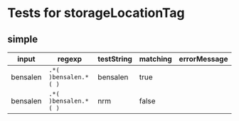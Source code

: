 # Tests for storageLocationTag

## simple

| input    | regexp                     | testString | matching | errorMessage |
| -------- | -------------------------- | ---------- | -------- | ------------ |
| bensalen | ``` .*( )bensalen.*( ) ``` |  bensalen  | true     |              |
| bensalen | ``` .*( )bensalen.*( ) ``` |  nrm       | false    |              |